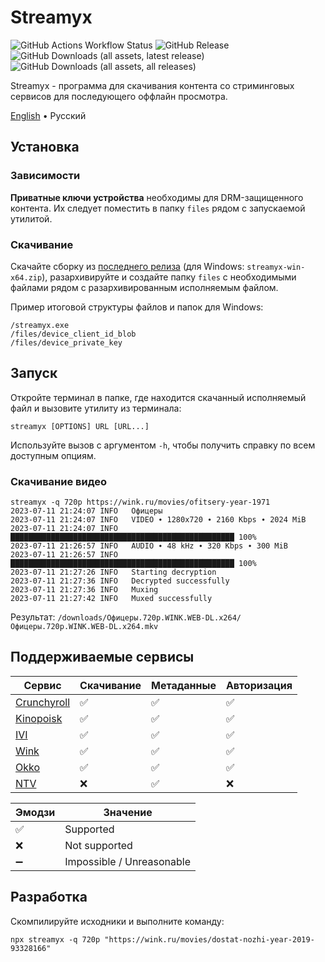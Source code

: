 # Streamyx

![GitHub Actions Workflow Status](https://img.shields.io/github/actions/workflow/status/vitalygashkov/streamyx/publish.yml?branch=main&logo=github&style=flat&color=grey)
![GitHub Release](https://img.shields.io/github/v/release/vitalygashkov/streamyx?style=flat&color=grey)
![GitHub Downloads (all assets, latest release)](https://img.shields.io/github/downloads/vitalygashkov/streamyx/latest/total?style=flat&color=grey)
![GitHub Downloads (all assets, all releases)](https://img.shields.io/github/downloads/vitalygashkov/streamyx/total?style=flat&color=grey)

Streamyx - программа для скачивания контента со стриминговых сервисов для последующего оффлайн просмотра.

<div align="left">
  <a href="https://github.com/vitalygashkov/streamyx/tree/main/README.md">English</a> •
  <span>Русский</span>
</div>

## Установка

### Зависимости

**Приватные ключи устройства** необходимы для DRM-защищенного контента. Их следует поместить в папку `files` рядом с запускаемой утилитой.

### Скачивание

Скачайте сборку из [последнего релиза](https://github.com/vitalygashkov/streamyx/releases/latest) (для Windows: `streamyx-win-x64.zip`), разархивируйте и создайте папку `files` с необходимыми файлами рядом с разархивированным исполняемым файлом.

Пример итоговой структуры файлов и папок для Windows:

```
/streamyx.exe
/files/device_client_id_blob
/files/device_private_key
```

## Запуск

Откройте терминал в папке, где находится скачанный исполняемый файл и вызовите утилиту из терминала:

```shell
streamyx [OPTIONS] URL [URL...]
```

Используйте вызов с аргументом `-h`, чтобы получить справку по всем доступным опциям.

### Скачивание видео

```shell
streamyx -q 720p https://wink.ru/movies/ofitsery-year-1971
2023-07-11 21:24:07 INFO   Офицеры
2023-07-11 21:24:07 INFO   VIDEO ∙ 1280x720 ∙ 2160 Kbps ∙ 2024 MiB
2023-07-11 21:24:07 INFO   ██████████████████████████████████████████████████ 100%
2023-07-11 21:26:57 INFO   AUDIO ∙ 48 kHz ∙ 320 Kbps ∙ 300 MiB
2023-07-11 21:26:57 INFO   ██████████████████████████████████████████████████ 100%
2023-07-11 21:27:26 INFO   Starting decryption
2023-07-11 21:27:36 INFO   Decrypted successfully
2023-07-11 21:27:36 INFO   Muxing
2023-07-11 21:27:42 INFO   Muxed successfully
```

Результат: `/downloads/Офицеры.720p.WINK.WEB-DL.x264/Офицеры.720p.WINK.WEB-DL.x264.mkv`

## Поддерживаемые сервисы

| Сервис                                  | Скачивание | Метаданные | Авторизация |
| --------------------------------------- | ---------- | ---------- | ----------- |
| [Crunchyroll](https://crunchyroll.com/) | ✅         | ✅         | ✅          |
| [Kinopoisk](https://hd.kinopoisk.ru/)   | ✅         | ✅         | ✅          |
| [IVI](https://www.ivi.ru/)              | ✅         | ✅         | ✅          |
| [Wink](https://wink.ru/)                | ✅         | ✅         | ✅          |
| [Okko](https://okko.tv/)                | ✅         | ✅         | ✅          |
| [NTV](https://www.ntv.ru/)              | ❌         | ✅         | ❌          |

| Эмодзи | Значение                  |
| :----- | ------------------------- |
| ✅     | Supported                 |
| ❌     | Not supported             |
| ➖     | Impossible / Unreasonable |

## Разработка

Скомпилируйте исходники и выполните команду:

```shell
npx streamyx -q 720p "https://wink.ru/movies/dostat-nozhi-year-2019-93328166"
```
